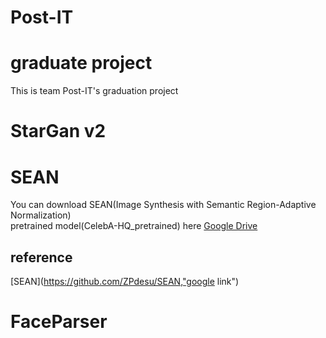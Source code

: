 # Post-IT
graduate project
================
This is team Post-IT's graduation project

StarGan v2
=====================

SEAN
=============================
You can download SEAN(Image Synthesis with Semantic Region-Adaptive Normalization)<br/>
pretrained model(CelebA-HQ_pretrained) here [Google Drive](https://drive.google.com/file/d/1UMgKGdVqlulfgOBV4Z0ajEwPdgt3_EDK/view, "google link")

reference
------------- 
[SEAN](https://github.com/ZPdesu/SEAN,"google link")

FaceParser
=====================
